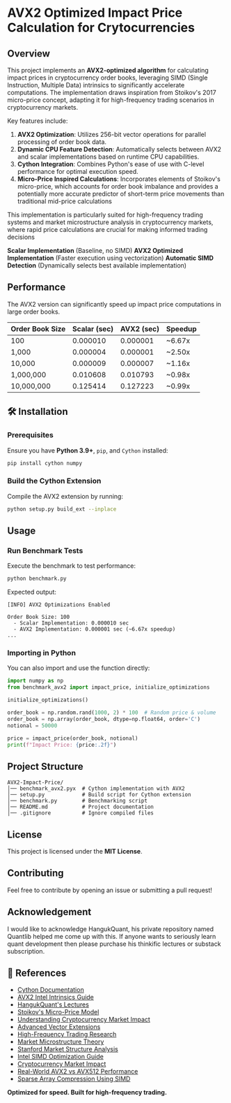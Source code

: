 # AVX2 Optimized Impact Price Calculation for Crytocurrencies

## Overview

This project implements an **AVX2-optimized algorithm** for calculating impact prices in cryptocurrency order books, leveraging SIMD (Single Instruction, Multiple Data) intrinsics to significantly accelerate computations. The implementation draws inspiration from Stoikov's 2017 micro-price concept, adapting it for high-frequency trading scenarios in cryptocurrency markets.

Key features include:

1. **AVX2 Optimization**: Utilizes 256-bit vector operations for parallel processing of order book data.
2. **Dynamic CPU Feature Detection**: Automatically selects between AVX2 and scalar implementations based on runtime CPU capabilities.
3. **Cython Integration**: Combines Python's ease of use with C-level performance for optimal execution speed.
4. **Micro-Price Inspired Calculations**: Incorporates elements of Stoikov's micro-price, which accounts for order book imbalance and provides a potentially more accurate predictor of short-term price movements than traditional mid-price calculations

This implementation is particularly suited for high-frequency trading systems and market microstructure analysis in cryptocurrency markets, where rapid price calculations are crucial for making informed trading decisions



**Scalar Implementation** (Baseline, no SIMD) 
**AVX2 Optimized Implementation** (Faster execution using vectorization) 
**Automatic SIMD Detection** (Dynamically selects best available implementation)

##  Performance

The AVX2 version can significantly speed up impact price computations in large order books.

| Order Book Size | Scalar (sec) | AVX2 (sec) | Speedup |
| --------------- | ------------ | ---------- | ------- |
| 100             | 0.000010     | 0.000001   | \~6.67x |
| 1,000           | 0.000004     | 0.000001   | \~2.50x |
| 10,000          | 0.000009     | 0.000007   | \~1.16x |
| 1,000,000       | 0.010608     | 0.010793   | \~0.98x |
| 10,000,000      | 0.125414     | 0.127223   | \~0.99x |

## 🛠 Installation

### Prerequisites

Ensure you have **Python 3.9+**, `pip`, and `Cython` installed:

```bash
pip install cython numpy
```

### Build the Cython Extension

Compile the AVX2 extension by running:

```bash
python setup.py build_ext --inplace
```

##  Usage

### Run Benchmark Tests

Execute the benchmark to test performance:

```bash
python benchmark.py
```

Expected output:

```
[INFO] AVX2 Optimizations Enabled

Order Book Size: 100
  - Scalar Implementation: 0.000010 sec
  - AVX2 Implementation: 0.000001 sec (~6.67x speedup)
...
```

### Importing in Python

You can also import and use the function directly:

```python
import numpy as np
from benchmark_avx2 import impact_price, initialize_optimizations

initialize_optimizations()

order_book = np.random.rand(1000, 2) * 100  # Random price & volume
order_book = np.array(order_book, dtype=np.float64, order='C')
notional = 50000

price = impact_price(order_book, notional)
print(f"Impact Price: {price:.2f}")
```

##  Project Structure

```
AVX2-Impact-Price/
│── benchmark_avx2.pyx  # Cython implementation with AVX2
│── setup.py            # Build script for Cython extension
│── benchmark.py        # Benchmarking script
│── README.md           # Project documentation
│── .gitignore          # Ignore compiled files
```

##  License

This project is licensed under the **MIT License**.

##  Contributing

Feel free to contribute by opening an issue or submitting a pull request!

##  Acknowledgement

I would like to acknowledge HangukQuant, his private repository named Quantlib helped me come up with this. If anyone wants to seriously learn quant development then please purchase his thinkific lectures or substack subscription.  

## 🔗 References

- [Cython Documentation](https://cython.readthedocs.io/)
- [AVX2 Intel Intrinsics Guide](https://www.intel.com/content/www/us/en/docs/intrinsics-guide/index.html)
- [HangukQuant's Lectures](https://hangukquant.thinkific.com/)
- [Stoikov's Micro-Price Model](https://papers.ssrn.com/sol3/papers.cfm?abstract_id=2970694)
- [Understanding Cryptocurrency Market Impact](https://coinledger.io/learn/how-does-a-cryptocurrency-gain-value)
- [Advanced Vector Extensions](https://en.wikipedia.org/wiki/Advanced_Vector_Extensions)
- [High-Frequency Trading Research](https://arxiv.org/pdf/2307.15599.pdf)
- [Market Microstructure Theory](https://www.semanticscholar.org/paper/The-micro-price:-a-high-frequency-estimator-of-Stoikov/791b497158d3e5eb5f6ad934e205bd637ca409ec)
- [Stanford Market Structure Analysis](http://stanford.edu/class/msande448/2021/Final_reports/gr1.pdf)
- [Intel SIMD Optimization Guide](https://community.intel.com/t5/Intel-ISA-Extensions/Is-there-some-books-about-SIMD-sse-avx-and-so-on-optimization/td-p/939782)
- [Cryptocurrency Market Impact](https://towardsdatascience.com/price-impact-of-order-book-imbalance-in-cryptocurrency-markets-bf39695246f6)
- [Real-World AVX2 vs AVX512 Performance](https://www.reddit.com/r/hardware/comments/18q708v/what_is_the_real_world_impact_of_avx2_vs_avx512)
- [Sparse Array Compression Using SIMD](https://stackoverflow.com/questions/18971401/sparse-array-compression-using-simd-avx2)




 **Optimized for speed. Built for high-frequency trading.**


